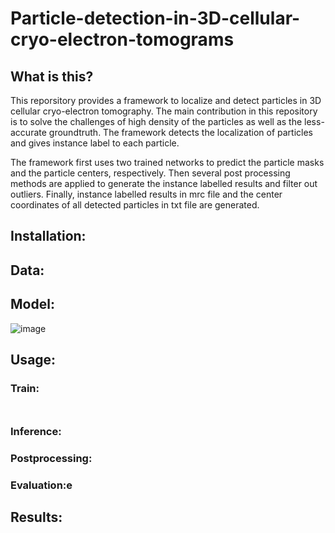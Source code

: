 # Particle-detection-in-3D-cellular-cryo-electron-tomograms

## What is this?
This reporsitory provides a framework to localize and detect particles in 3D cellular cryo-electron tomography. The main contribution in this repository is to solve the challenges of high density of the particles as well as the less-accurate groundtruth. The framework detects the localization of particles and gives instance label to each particle.

The framework first uses two trained networks to predict the particle masks and the particle centers, respectively. Then several post processing methods are applied to generate the instance labelled results and filter out outliers. Finally, instance labelled results in mrc file and the center coordinates of all detected particles in txt file are generated.


## Installation:

## Data:



## Model:

![image](https://github.com/HelmholtzAI-Consultants-Munich/Particle-detection-in-3D-cellular-cryo-electron-tomograms/blob/dev/README_files/framework.png)

## Usage:

### Train:
<img src="https://github.com/HelmholtzAI-Consultants-Munich/Particle-detection-in-3D-cellular-cryo-electron-tomograms/blob/dev/README_files/model_structure.png" width="10">

### Inference:
### Postprocessing:
### Evaluation:e

## Results:
